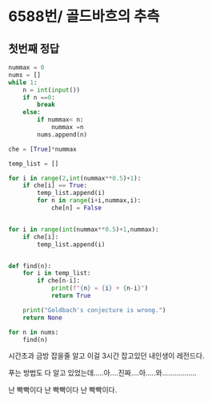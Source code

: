 # 6588번/ 골드바흐의 추측

## 첫번째 정답

```python
nummax = 0
nums = []
while 1:
    n = int(input())
    if n ==0:
        break
    else:
        if nummax< n:
            nummax =n
        nums.append(n)

che = [True]*nummax

temp_list = []

for i in range(2,int(nummax**0.5)+1):
    if che[i] == True:
        temp_list.append(i)
        for n in range(i+i,nummax,i):
            che[n] = False


for i in range(int(nummax**0.5)+1,nummax):
    if che[i]:
        temp_list.append(i)


def find(n):
    for i in temp_list:
        if che[n-i]:
            print(f"{n} = {i} + {n-i}")
            return True

    print("Goldbach's conjecture is wrong.")
    return None

for n in nums:
    find(n)
```



시간초과 금방 잡을줄 알고 이걸 3시간 잡고있던 내인생이 레전드다.

푸는 방법도 다 알고 있었는데.....아....진짜....아.....와.................

난 빡빡이다 난 빡빡이다 난 빡빡이다.